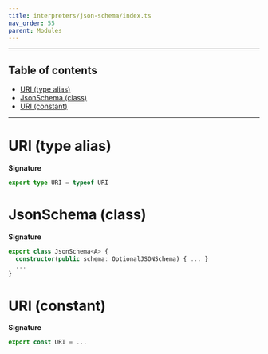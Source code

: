 ```yaml
---
title: interpreters/json-schema/index.ts
nav_order: 55
parent: Modules
---
```


---

<h2 class="text-delta">Table of contents</h2>

- [URI (type alias)](#uri-type-alias)
- [JsonSchema (class)](#jsonschema-class)
- [URI (constant)](#uri-constant)

---

# URI (type alias)

**Signature**

```ts
export type URI = typeof URI
```

# JsonSchema (class)

**Signature**

```ts
export class JsonSchema<A> {
  constructor(public schema: OptionalJSONSchema) { ... }
  ...
}
```

# URI (constant)

**Signature**

```ts
export const URI = ...
```
